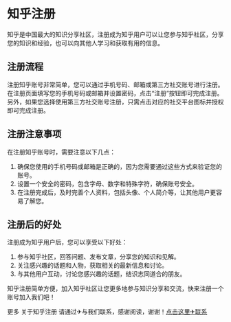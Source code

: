 # 知乎注册

知乎是中国最大的知识分享社区，注册成为知乎用户可以让您参与知乎社区，分享您的知识和经验，也可以向其他人学习和获取有用的信息。

## 注册流程

注册知乎账号非常简单，您可以通过手机号码、邮箱或第三方社交账号进行注册。在注册页面填写您的手机号码或邮箱并设置密码，点击“注册”按钮即可完成注册。另外，如果您选择使用第三方社交账号注册，只需点击对应的社交平台图标并授权即可完成注册。

## 注册注意事项

在注册知乎账号时，需要注意以下几点：
1. 确保您使用的手机号码或邮箱是正确的，因为您需要通过这些方式来验证您的账号。
2. 设置一个安全的密码，包含字母、数字和特殊字符，确保账号安全。
3. 在注册完成后，及时完善个人资料，包括头像、个人简介等，让其他用户更容易了解您。

## 注册后的好处

注册成为知乎用户后，您可以享受以下好处：
1. 参与知乎社区，回答问题、发布文章，分享您的知识和见解。
2. 关注感兴趣的话题和人物，获取相关的最新信息和讨论。
3. 与其他用户互动，讨论您感兴趣的话题，结识志同道合的朋友。

知乎注册简单方便，加入知乎社区让您更多地参与知识分享和交流，快来注册一个账号加入我们吧！

更多 关于知乎注册 请通过✈与我们联系，感谢阅读，谢谢！[点击这里✈联系](https://t.me/pt99bot)